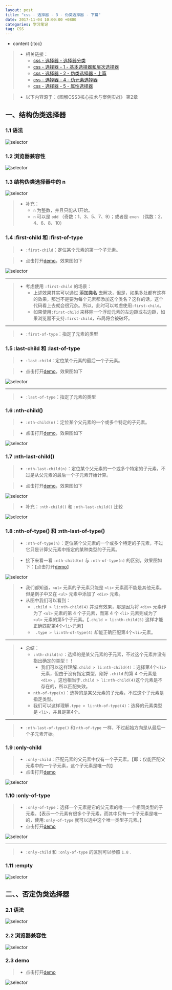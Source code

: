```yaml
---
layout: post
title: "css - 选择器 - 3 - 伪类选择器 - 下篇"
date: 2017-11-04 10:00:00 +0800 
categories: 学习笔记
tag: CSS
---
```

* content
{:toc}

> * 相关链接：
>   * [css - 选择器 - 选择器分类](http://www.jmazm.com/2017/11/04/css-basic/)
>   * [css - 选择器 - 1 - 基本选择器和层次选择器](http://www.jmazm.com/2017/11/04/css-selector1/)
>   * [css - 选择器 - 2 - 伪类选择器 - 上篇](http://www.jmazm.com/2017/11/04/css-selector2/)
>   * [css - 选择器 - 4 - 伪元素选择器](http://www.jmazm.com/2017/11/04/css-selector4/)
>   * [css - 选择器 - 5 - 属性选择器](http://www.jmazm.com/2017/11/04/css-selector5/)

> * 以下内容源于：《图解CSS3核心技术与案例实战》 第2章

<!-- more -->

## 一、结构伪类选择器

### 1.1 语法

![selector](/styles/images/css/selector/selector-13.png)

### 1.2 浏览器兼容性

![selector](/styles/images/css/selector/selector-14.png)

### 1.3 结构伪类选择器中的 n

![selector](/styles/images/css/selector/structorSelector/structorSelector-01.png)

> * 补充：
>   * `n` 为整数，并且只能从1开始。
>   * `n` 可以是 `odd` （奇数：1、3、5、7、9）；或者是 `even` （偶数：2、4、6、8、10）

### 1.4 :first-child 和 :first-of-type

> * `:first-child`：定位某个元素的第一个子元素。

> * 点击打开[demo](/effects/demo/css/selector/structorSelector/eg1.html)，效果图如下

![selector](/styles/images/css/selector/structorSelector/structorSelector-02.png)

---

> * 考虑使用 `:first-child` 的场景：
>   * 上述效果其实可以通过 **添加类名** 去解决，但是，如果多处都有这样的效果，那岂不是要为每个元素都添加这个类名？这样的话，这个代码看上去就会很冗杂。所以，此时可以考虑使用`:first-child`。
>   * 如果使用`:first-child` 来移除一个浮动元素的左边距或右边距，如果浏览器不支持`:first-child`，布局将会被破坏。

---

> * `:first-of-type`：指定了元素的类型

### 1.5 :last-child 和 :last-of-type 

> * `:last-child`：定位某个元素的最后一个子元素。

> * 点击打开[demo](/effects/demo/css/selector/structorSelector/eg2.html)，效果图如下

![selector](/styles/images/css/selector/structorSelector/structorSelector-03.png)

---

> * `:last-of-type`：指定了元素的类型

### 1.6 :nth-child()

> * `:nth-child(n)`：定位某个父元素的一个或多个特定的子元素。

> * 点击打开[demo](/effects/demo/css/selector/structorSelector/eg3.html)，效果图如下

![selector](/styles/images/css/selector/structorSelector/structorSelector-04.png)

### 1.7 :nth-last-child()

> * `:nth-last-child(n)`：定位某个父元素的一个或多个特定的子元素，不过是从父元素的最后一个子元素开始计算。

> * 点击打开[demo](/effects/demo/css/selector/structorSelector/eg4.html)，效果图如下


![selector](/styles/images/css/selector/structorSelector/structorSelector-05.png)

> * 补充：`:nth-child()` 和 `:nth-last-child()` 比较 

![selector](/styles/images/css/selector/structorSelector/structorSelector-06.png)

### 1.8 :nth-of-type() 和 :nth-last-of-type()

> * `:nth-of-type(n)`：定位某个父元素的一个或多个特定的子元素，不过它只是计算父元素中指定的某种类型的子元素。

> * 接下来看一看 `:nth-child(n)` 与 `:nth-of-type(n)` 的区别，效果图如下：【点击打开[demo](/effects/demo/css/selector/structorSelector/eg5.html)】 

![selector](/styles/images/css/selector/structorSelector/structorSelector-07.png)

> * 我们都知道，`<ul>` 元素的子元素只能是 `<li>` 元素而不能是其他元素。但是例子中又在 `<ul>` 元素中添加了 `<div>` 元素。
> * 从图中我们可以看到：
>   * `.child > li:nth-child(4)` 并没有效果，那是因为将 `<div>` 元素作为了 `<ul>` 元素的第 4 个子元素，而第 4 个 `<li>` 元素则成为了 `<ul>` 元素的第5个子元素。【`.child > li:nth-child(5)` 这样才能正确匹配第4个`<li>`元素】
>   * ` .type > li:nth-of-type(4)` 却能正确匹配第4个`<li>`元素。

--- 
> * 总结：
>   * `:nth-child(n)`：选择的是某父元素的子元素，不过这个元素并没有指出确定的类型！！
>       * 我们可以这样理解`.child > li:nth-child(4)`：选择第4个`<li>`元素，但由于没有指定类型，刚好 `.child` 的第 4 个元素是`<div>` ，这也相当于`.child > li:nth-child(4)`这个元素是不存在的，所以匹配失效。
>   * `nth-of-type(n)`：选择的是某父元素的子元素，不过这个子元素是指定类型。
>    * 我们可以这样理解`.type > li:nth-of-type(4)`：选择的元素类型是 `<li>`，并且是第4个。

---

> * `:nth-last-of-type()` 和 `nth-of-type` 一样，不过起始方向是从最后一个子元素开始。

### 1.9 :only-child

> * `:only-child`：匹配元素的父元素中仅有一个子元素。【即：仅能匹配父元素中的一个子元素，这个子元素是唯一的】
> * 点击打开[demo](/effects/demo/css/selector/structorSelector/eg6.html)

![selector](/styles/images/css/selector/structorSelector/structorSelector-08.png)

### 1.10 :only-of-type

> * `:only-of-type`：选择一个元素是它的父元素的唯一一个相同类型的子元素。【表示一个元素有很多个子元素，而其中只有一个子元素是唯一的，使用`:only-of-type` 就可以选中这个唯一类型子元素。】
> * 点击打开[demo](/effects/demo/css/selector/structorSelector/eg7.html)

![selector](/styles/images/css/selector/structorSelector/structorSelector-09.png)

---

> * `:only-child` 和 `:only-of-type` 的区别可以参照 `1.8` .

### 1.11 :empty

![selector](/styles/images/css/selector/structorSelector/structorSelector-10.png)

## 二、、否定伪类选择器

### 2.1 语法

![selector](/styles/images/css/selector/selector-15.png)

### 2.2 浏览器兼容性

![selector](/styles/images/css/selector/selector-16.png)

### 2.3 demo

> * 点击打开[demo](/effects/demo/css/selector/NegativePseudoClassSelector/eg1.html)

![selector](/effects/images/css/selector/selector-03.gif)

